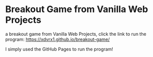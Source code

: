 # Breakout Game from Vanilla Web Projects
a breakout game from Vanilla Web Projects, 
click the link to run the program: <https://xdvrx1.github.io/breakout-game/>

I simply used the GitHub Pages to run the program! 
